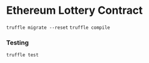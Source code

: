 # Ethereum Lottery Contract

`truffle migrate --reset`
`truffle compile`

### Testing

`truffle test`
